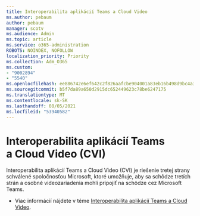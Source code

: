 ```yaml
---
title: Interoperabilita aplikácií Teams a Cloud Video
ms.author: pebaum
author: pebaum
manager: scotv
ms.audience: Admin
ms.topic: article
ms.service: o365-administration
ROBOTS: NOINDEX, NOFOLLOW
localization_priority: Priority
ms.collection: Adm_O365
ms.custom:
- "9002894"
- "5540"
ms.openlocfilehash: ee886742e6ef642c2f826aafcbe904001a83eb16b498d9bc4a39ae4297a3ccfb
ms.sourcegitcommit: b5f7da89a650d2915dc652449623c78be6247175
ms.translationtype: MT
ms.contentlocale: sk-SK
ms.lasthandoff: 08/05/2021
ms.locfileid: "53940582"
---
```

# <a name="teams-and-cloud-video-interop-cvi"></a>Interoperabilita aplikácií Teams a Cloud Video (CVI)

Interoperabilita aplikácií Teams a Cloud Video (CVI) je riešenie tretej strany schválené spoločnosťou Microsoft, ktoré umožňuje, aby sa schôdze tretích strán a osobné videozariadenia mohli pripojiť na schôdze cez Microsoft Teams.

- Viac informácií nájdete v téme [Interoperabilita aplikácií Teams a Cloud Video](https://docs.microsoft.com/microsoftteams/cloud-video-interop).
